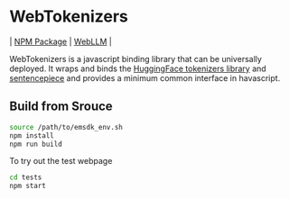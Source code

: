 # WebTokenizers

| [NPM Package](https://www.npmjs.com/package/@mlc-ai/web-tokenizers) | [WebLLM](https://github.com/mlc-ai/web-llm) |

WebTokenizers is a javascript binding library that can be universally deployed.
It wraps and binds the [HuggingFace tokenizers library](https://github.com/huggingface/tokenizers)
and [sentencepiece](https://github.com/google/sentencepiece) and provides a minimum common interface
in havascript.

## Build from Srouce

```bash
source /path/to/emsdk_env.sh
npm install
npm run build
```

To try out the test webpage
```bash
cd tests
npm start
```
